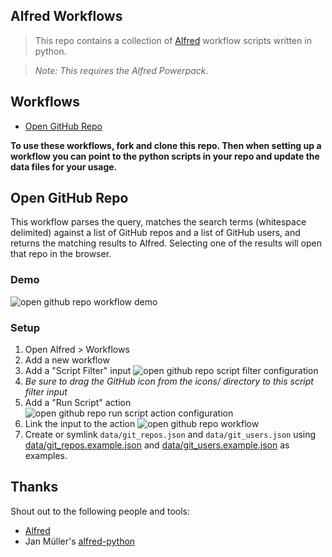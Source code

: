 Alfred Workflows
---

> This repo contains a collection of [Alfred](http://www.alfredapp.com/) workflow scripts written in python.

> _Note: This requires the Alfred Powerpack_.

## Workflows
- [Open GitHub Repo](#open-github-repo)

**To use these workflows, fork and clone this repo. Then when setting up a workflow you can point to the python scripts
in your repo and update the data files for your usage.**

## Open GitHub Repo
This workflow parses the query, matches the search terms (whitespace delimited) against a list of GitHub repos and a
list of GitHub users, and returns the matching results to Alfred. Selecting one of the results will open that repo
in the browser.

### Demo
![open github repo workflow demo](http://recordit.co/2Nq346nean.gif)

### Setup
1. Open Alfred > Workflows
1. Add a new workflow
1. Add a "Script Filter" input
  ![open github repo script filter configuration](images/open-github-repo/script-filter-config.png)
1. _Be sure to drag the GitHub icon from the icons/ directory to this script filter input_
1. Add a "Run Script" action
  ![open github repo run script action configuration](images/open-github-repo/run-script-config.png)
1. Link the input to the action
  ![open github repo workflow](images/open-github-repo/link-workflow.png)
1. Create or symlink `data/git_repos.json` and `data/git_users.json` using
[data/git_repos.example.json](data/git_repos.example.json) and [data/git_users.example.json](git_users.example.json)
as examples.

## Thanks
Shout out to the following people and tools:

- [Alfred](http://www.alfredapp.com/)
- Jan Müller's [alfred-python](https://github.com/nikipore/alfred-python)
